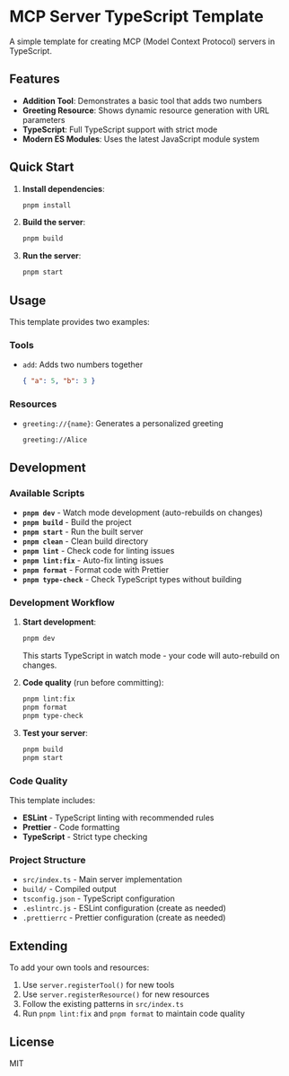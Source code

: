 # MCP Server TypeScript Template

A simple template for creating MCP (Model Context Protocol) servers in TypeScript.

## Features

- **Addition Tool**: Demonstrates a basic tool that adds two numbers
- **Greeting Resource**: Shows dynamic resource generation with URL parameters
- **TypeScript**: Full TypeScript support with strict mode
- **Modern ES Modules**: Uses the latest JavaScript module system

## Quick Start

1. **Install dependencies**:
   ```bash
   pnpm install
   ```

2. **Build the server**:
   ```bash
   pnpm build
   ```

3. **Run the server**:
   ```bash
   pnpm start
   ```

## Usage

This template provides two examples:

### Tools
- `add`: Adds two numbers together
  ```json
  { "a": 5, "b": 3 }
  ```

### Resources
- `greeting://{name}`: Generates a personalized greeting
  ```
  greeting://Alice
  ```

## Development

### Available Scripts

- **`pnpm dev`** - Watch mode development (auto-rebuilds on changes)
- **`pnpm build`** - Build the project
- **`pnpm start`** - Run the built server
- **`pnpm clean`** - Clean build directory
- **`pnpm lint`** - Check code for linting issues
- **`pnpm lint:fix`** - Auto-fix linting issues
- **`pnpm format`** - Format code with Prettier
- **`pnpm type-check`** - Check TypeScript types without building

### Development Workflow

1. **Start development**:
   ```bash
   pnpm dev
   ```
   This starts TypeScript in watch mode - your code will auto-rebuild on changes.

2. **Code quality** (run before committing):
   ```bash
   pnpm lint:fix
   pnpm format
   pnpm type-check
   ```

3. **Test your server**:
   ```bash
   pnpm build
   pnpm start
   ```

### Code Quality

This template includes:
- **ESLint** - TypeScript linting with recommended rules
- **Prettier** - Code formatting
- **TypeScript** - Strict type checking

### Project Structure

- `src/index.ts` - Main server implementation
- `build/` - Compiled output
- `tsconfig.json` - TypeScript configuration
- `.eslintrc.js` - ESLint configuration (create as needed)
- `.prettierrc` - Prettier configuration (create as needed)

## Extending

To add your own tools and resources:

1. Use `server.registerTool()` for new tools
2. Use `server.registerResource()` for new resources
3. Follow the existing patterns in `src/index.ts`
4. Run `pnpm lint:fix` and `pnpm format` to maintain code quality

## License

MIT 